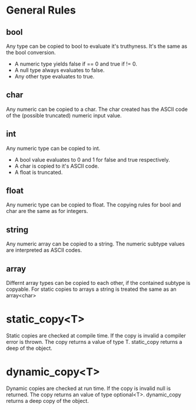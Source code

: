 # General Rules

## bool

Any type can be copied to bool to evaluate it's truthyness. It's the same as the bool conversion.
- A numeric type yields false if == 0 and true if != 0.
- A null type always evaluates to false.
- Any other type evaluates to true.

## char 

Any numeric can be copied to a char. The char created has the ASCII code of the (possible truncated) numeric input value.

## int

Any numeric type can be copied to int.
- A bool value evaluates to 0 and 1 for false and true respectively.
- A char is copied to it's ASCII code.
- A float is truncated.

## float 

Any numeric type can be copied to float. The copying rules for bool and char are the same as for integers.

## string

Any numeric array can be copied to a string. The numeric subtype values are interpreted as ASCII codes.

## array

Differnt array types can be copied to each other, if the contained subtype is copyable. For static copies to arrays a string is treated the same as an array&lt;char&gt;

# static_copy&lt;T&gt;

Static copies are checked at compile time. If the copy is invalid a compiler error is thrown. The copy returns a value of type T. static_copy returns a deep of the object.

# dynamic_copy&lt;T&gt;

Dynamic copies are checked at run time. If the copy is invalid null is returned.
The copy returns an value of type optional&lt;T&gt;. dynamic_copy returns a deep copy of the object.